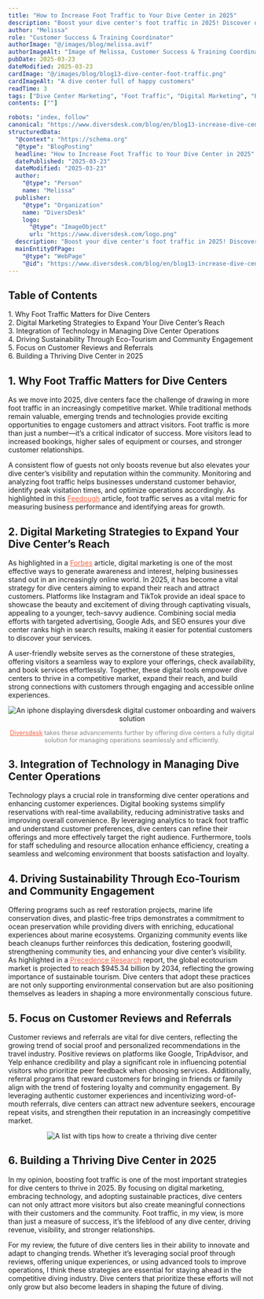 ```yaml
---
title: "How to Increase Foot Traffic to Your Dive Center in 2025"
description: "Boost your dive center's foot traffic in 2025! Discover digital marketing, eco-tourism, and customer review strategies to attract more divers and grow your business."
author: "Melissa"
role: "Customer Success & Training Coordinator"
authorImage: "@/images/blog/melissa.avif"
authorImageAlt: "Image of Melissa, Customer Success & Training Coordinator"
pubDate: 2025-03-23
dateModified: 2025-03-23
cardImage: "@/images/blog/blog13-dive-center-foot-traffic.png"
cardImageAlt: "A dive center full of happy customers"
readTime: 3
tags: ["Dive Center Marketing", "Foot Traffic", "Digital Marketing", "Eco-Tourism", "Customer Reviews"]
contents: [""]

robots: "index, follow"
canonical: "https://www.diversdesk.com/blog/en/blog13-increase-dive-center-foot-traffic"
structuredData:
  "@context": "https://schema.org"
  "@type": "BlogPosting"
  headline: "How to Increase Foot Traffic to Your Dive Center in 2025"
  datePublished: "2025-03-23"
  dateModified: "2025-03-23"
  author:
    "@type": "Person"
    name: "Melissa"
  publisher:
    "@type": "Organization"
    name: "DiversDesk"
    logo:
      "@type": "ImageObject"
      url: "https://www.diversdesk.com/logo.png"
  description: "Boost your dive center's foot traffic in 2025! Discover digital marketing, eco-tourism, and customer review strategies to attract more divers and grow your business."
  mainEntityOfPage:
    "@type": "WebPage"
    "@id": "https://www.diversdesk.com/blog/en/blog13-increase-dive-center-foot-traffic"
---
```


<nav id="toc" class="mb-8">
  <h2 class="text-xl font-bold mb-3">Table of Contents</h2>
  <ul class="space-y-2 text-neutral-600 dark:text-neutral-400">
    <li><a href="#why-foot-traffic-matters" class="hover:text-neutral-800 dark:hover:text-neutral-200">1. Why Foot Traffic Matters for Dive Centers</a></li>
    <li><a href="#digital-marketing-strategies" class="hover:text-neutral-800 dark:hover:text-neutral-200">2. Digital Marketing Strategies to Expand Your Dive Center’s Reach</a></li>
    <li><a href="#technology-integration" class="hover:text-neutral-800 dark:hover:text-neutral-200">3. Integration of Technology in Managing Dive Center Operations</a></li>
    <li><a href="#eco-tourism-community" class="hover:text-neutral-800 dark:hover:text-neutral-200">4. Driving Sustainability Through Eco-Tourism and Community Engagement</a></li>
    <li><a href="#customer-reviews-referrals" class="hover:text-neutral-800 dark:hover:text-neutral-200">5. Focus on Customer Reviews and Referrals</a></li>
    <li><a href="#building-thriving-dive-center" class="hover:text-neutral-800 dark:hover:text-neutral-200">6. Building a Thriving Dive Center in 2025</a></li>
  </ul>
</nav>

<h2 id="why-foot-traffic-matters" class="section-heading">1. Why Foot Traffic Matters for Dive Centers</h2>
<p>
As we move into 2025, dive centers face the challenge of drawing in more foot traffic in an increasingly competitive market. While traditional methods remain valuable, emerging trends and technologies provide exciting opportunities to engage customers and attract visitors. Foot traffic is more than just a number—it’s a critical indicator of success. More visitors lead to increased bookings, higher sales of equipment or courses, and stronger customer relationships.
</p>
<p>
A consistent flow of guests not only boosts revenue but also elevates your dive center’s visibility and reputation within the community. Monitoring and analyzing foot traffic helps businesses understand customer behavior, identify peak visitation times, and optimize operations accordingly. As highlighted in this <a href="https://feedough.com/foot-traffic/"target="_blank" rel="noopener noreferrer" style="color: #F86545">Feedough</a> article, foot traffic serves as a vital metric for measuring business performance and identifying areas for growth.
</p>

<h2 id="digital-marketing-strategies" class="section-heading">2. Digital Marketing Strategies to Expand Your Dive Center’s Reach</h2>
<p>
As highlighted in a <a href="https://www.forbes.com/sites/forbesagencycouncil/2023/04/18/the-importance-of-digital-marketing-in-2023/"target="_blank" rel="noopener noreferrer" style="color: #F86545">Forbes</a> article, digital marketing is one of the most effective ways to generate awareness and interest, helping businesses stand out in an increasingly online world. In 2025, it has become a vital strategy for dive centers aiming to expand their reach and attract customers. Platforms like Instagram and TikTok provide an ideal space to showcase the beauty and excitement of diving through captivating visuals, appealing to a younger, tech-savvy audience. Combining social media efforts with targeted advertising, Google Ads, and SEO ensures your dive center ranks high in search results, making it easier for potential customers to discover your services.
</p>
<p>
A user-friendly website serves as the cornerstone of these strategies, offering visitors a seamless way to explore your offerings, check availability, and book services effortlessly. Together, these digital tools empower dive centers to thrive in a competitive market, expand their reach, and build strong connections with customers through engaging and accessible online experiences.
</p>

<div style="text-align: center;">
  <img 
    src="/images/blog13-phone-diversdesk-booking-waiver.avif" 
    alt="An iphone displaying diversdesk digital customer onboarding and waivers solution" 
    class="w-full md:w-full mx-auto"
  />
  <p style="font-size: 0.9em; color: #888;"> <a href="https://www.diversdesk.com/"target="_blank" rel="noopener noreferrer" style="color: #F86545">Diversdesk</a> takes these advancements further by offering dive centers a fully digital solution for managing operations seamlessly and efficiently.</p>
</div>

<h2 id="technology-integration" class="section-heading">3. Integration of Technology in Managing Dive Center Operations</h2>
<p>
Technology plays a crucial role in transforming dive center operations and enhancing customer experiences. Digital booking systems simplify reservations with real-time availability, reducing administrative tasks and improving overall convenience. By leveraging analytics to track foot traffic and understand customer preferences, dive centers can refine their offerings and more effectively target the right audience. Furthermore, tools for staff scheduling and resource allocation enhance efficiency, creating a seamless and welcoming environment that boosts satisfaction and loyalty.
</p>

<h2 id="eco-tourism-community" class="section-heading">4. Driving Sustainability Through Eco-Tourism and Community Engagement</h2>
<p>
Offering programs such as reef restoration projects, marine life conservation dives, and plastic-free trips demonstrates a commitment to ocean preservation while providing divers with enriching, educational experiences about marine ecosystems. Organizing community events like beach cleanups further reinforces this dedication, fostering goodwill, strengthening community ties, and enhancing your dive center’s visibility. As highlighted in a <a href="https://www.precedenceresearch.com/ecotourism-market" target="_blank" rel="noopener noreferrer" style="color: #F86545">Precedence Research</a> report, the global ecotourism market is projected to reach $945.34 billion by 2034, reflecting the growing importance of sustainable tourism. Dive centers that adopt these practices are not only supporting environmental conservation but are also positioning themselves as leaders in shaping a more environmentally conscious future.
</p>

<h2 id="customer-reviews-referrals" class="section-heading">5. Focus on Customer Reviews and Referrals</h2>
<p>
Customer reviews and referrals are vital for dive centers, reflecting the growing trend of social proof and personalized recommendations in the travel industry. Positive reviews on platforms like Google, TripAdvisor, and Yelp enhance credibility and play a significant role in influencing potential visitors who prioritize peer feedback when choosing services. Additionally, referral programs that reward customers for bringing in friends or family align with the trend of fostering loyalty and community engagement. By leveraging authentic customer experiences and incentivizing word-of-mouth referrals, dive centers can attract new adventure seekers, encourage repeat visits, and strengthen their reputation in an increasingly competitive market.
</p>


<div style="text-align: center;">
  <img 
    src="/images/blog13-building-a-thriving-dive-center.avif" 
    alt="A list with tips how to create a thriving dive center"
    class="w-full md:w-full mx-auto"
  />
</div>

<h2 id="building-thriving-dive-center" class="section-heading">6. Building a Thriving Dive Center in 2025</h2>
<p>
In my opinion, boosting foot traffic is one of the most important strategies for dive centers to thrive in 2025. By focusing on digital marketing, embracing technology, and adopting sustainable practices, dive centers can not only attract more visitors but also create meaningful connections with their customers and the community. Foot traffic, in my view, is more than just a measure of success, it’s the lifeblood of any dive center, driving revenue, visibility, and stronger relationships.
</p>
<p>
For my review, the future of dive centers lies in their ability to innovate and adapt to changing trends. Whether it’s leveraging social proof through reviews, offering unique experiences, or using advanced tools to improve operations, I think these strategies are essential for staying ahead in the competitive diving industry. Dive centers that prioritize these efforts will not only grow but also become leaders in shaping the future of diving.